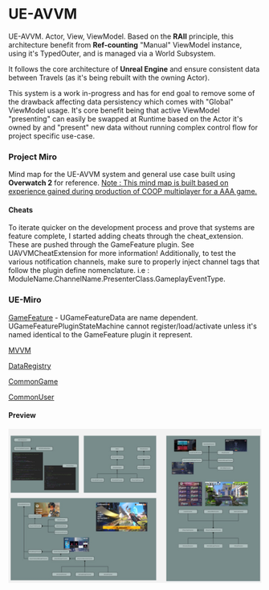 # UE-AVVM

UE-AVVM. Actor, View, ViewModel. Based on the **RAII** principle, this architecture benefit from **Ref-counting** "Manual" ViewModel instance, using it's TypedOuter<Actor>, and is managed via a World Subsystem.

It follows the core architecture of **Unreal Engine** and ensure consistent data between Travels (as it's being rebuilt with the owning Actor).

This system is a work in-progress and has for end goal to remove some of the drawback affecting data persistency which comes with "Global" ViewModel usage. It's core benefit being that active ViewModel "presenting" can easily
be swapped at Runtime based on the Actor it's owned by and "present" new data without running complex control flow for project specific use-case.

### Project Miro

Mind map for the UE-AVVM system and general use case built using **Overwatch 2** for reference. [Note : This mind map is built based on experience gained during production of COOP multiplayer for a AAA game.](https://miro.com/welcomeonboard/bmZmV0ZtQko0Q1U1Y1BjcUdlOEVubkNaWlY5Ulo1Zm44dURNbTI2YlJ2ZFhSNkRZVFNSMVROVzQ3MXpKZ0V0NlMyb1VVY3d1bENxeTFhS2VZcG44L3BrK1c4REtRNkJ4MGhJYjlidlhDdVZKMVZTcVhYck1zcHFVd0t5aGxQK0JyVmtkMG5hNDA3dVlncnBvRVB2ZXBnPT0hdjE=?share_link_id=554815863683)

#### Cheats

To iterate quicker on the development process and prove that systems are feature complete, I started adding cheats through the cheat_extension. These are pushed through the GameFeature plugin. See UAVVMCheatExtension for more information! Additionally, to test the various notification channels, make sure to properly inject channel tags that follow the plugin define nomenclature. i.e : ModuleName.ChannelName.PresenterClass.GameplayEventType.

### UE-Miro

[GameFeature](https://miro.com/app/board/uXjVI9C3ofk=/?share_link_id=470254566267) - UGameFeatureData are name dependent. UGameFeaturePluginStateMachine cannot register/load/activate unless it's named identical to the GameFeature plugin it represent.

[MVVM](https://miro.com/app/board/uXjVI8PJltw=/?share_link_id=952318299614)

[DataRegistry](https://miro.com/app/board/uXjVI8q9jKI=/)

[CommonGame](https://miro.com/app/board/uXjVI8F91lE=/?share_link_id=765292763899)

[CommonUser](https://miro.com/app/board/uXjVI8F9wkE=/?share_link_id=331050441984)

#### Preview

![Mindmap](https://github.com/guyllaumedemers/UE-AVVM/blob/master/Content/gitRes/MindmapPreview.jpg)

